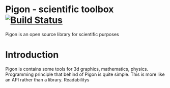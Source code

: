 # Pigon - scientific toolbox [![Build Status](https://travis-ci.org/bariscelik/pigon.svg?branch=master)](https://travis-ci.org/bariscelik/pigon)
Pigon is an open source library for scientific purposes

# Introduction
Pigon is contains some tools for 3d graphics, mathematics, physics. Programming principle that behind of Pigon is quite simple. This is more like an API rather than a library. Readabilitys